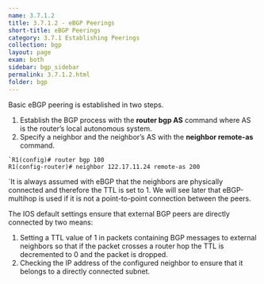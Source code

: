 ```yaml
---
name: 3.7.1.2
title: 3.7.1.2 - eBGP Peerings
short-title: eBGP Peerings
category: 3.7.1 Establishing Peerings
collection: bgp
layout: page
exam: both
sidebar: bgp_sidebar
permalink: 3.7.1.2.html
folder: bgp
---
```

Basic eBGP peering is established in two steps.
1. Establish the BGP process with the **router bgp AS** command where AS is the router’s local autonomous system.
2. Specify a neighbor and the neighbor’s AS with the **neighbor remote-as** command.
```
`R1(config)# router bgp 100
R1(config-router)# neighbor 122.17.11.24 remote-as 200
```
`It is always assumed with eBGP that the neighbors are physically connected and therefore the TTL is set to 1. We will see later that eBGP-multihop is used if it is not a point-to-point connection between the peers.

The IOS default settings ensure that external BGP peers are directly connected by two means:
1. Setting a TTL value of 1 in packets containing BGP messages to external neighbors so that if the packet crosses a router hop the TTL is decremented to 0 and the packet is dropped.
2. Checking the IP address of the configured neighbor to ensure that it belongs to a directly connected subnet.
